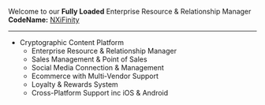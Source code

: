 Welcome to our **Fully Loaded** Enterprise Resource & Relationship Manager  
**CodeName:** [NXiFinity]()

--------------------------------------
- Cryptographic Content Platform
  - Enterprise Resource & Relationship Manager
  - Sales Management & Point of Sales
  - Social Media Connection & Management
  - Ecommerce with Multi-Vendor Support
  - Loyalty & Rewards System
  - Cross-Platform Support inc iOS & Android
  


<!---
NXiFinity/NXiFinity is a ✨ special ✨ repository because its `README.md` (this file) appears on your GitHub profile.
You can click the Preview link to take a look at your changes.
--->
